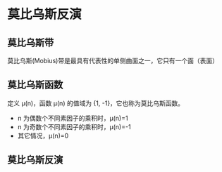 # 莫比乌斯反演

## 莫比乌斯带

莫比乌斯(Mobius)带是最具有代表性的单侧曲面之一，它只有一个面（表面）

## 莫比乌斯函数

定义 μ(n)，函数 μ(n) 的值域为 {1, -1}，它也称为莫比乌斯函数。

- n 为偶数个不同素因子的乘积时，μ(n)=1
- n 为奇数个不同素因子的乘积时，μ(n)=-1
- 其它情况，μ(n)=0


## 莫比乌斯反演
